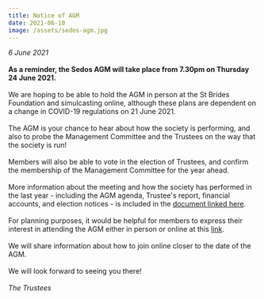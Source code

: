 ```yaml
---
title: Notice of AGM
date: 2021-06-10
image: /assets/sedos-agm.jpg
---
```

*6 June 2021*\
\
**As a reminder, the Sedos AGM will take place from 7.30pm on Thursday 24 June 2021.** \
\
We are hoping to be able to hold the AGM in person at the St Brides Foundation and simulcasting online, although these plans are dependent on a change in COVID-19 regulations on 21 June 2021.\
\
The AGM is your chance to hear about how the society is performing, and also to probe the Management Committee and the Trustees on the way that the society is run!\
\
Members will also be able to vote in the election of Trustees, and confirm the membership of the Management Committee for the year ahead.\
\
More information about the meeting and how the society has performed in the last year - including the AGM agenda, Trustee's report, financial accounts, and election notices - is included in the [document linked here](https://sedos.us19.list-manage.com/track/click?u=f11e7310e7d52fc55e150f9dd&id=ea01a57f2a&e=74edd08618).\
\
For planning purposes, it would be helpful for members to express their interest in attending the AGM either in person or online at this [link](https://sedos.us19.list-manage.com/track/click?u=f11e7310e7d52fc55e150f9dd&id=07ad6f2511&e=74edd08618).\
\
We will share information about how to join online closer to the date of the AGM.\
\
We will look forward to seeing you there!\
\
*The Trustees*